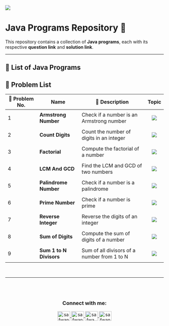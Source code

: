 <img src="https://media2.dev.to/dynamic/image/width=1000,height=420,fit=cover,gravity=auto,format=auto/https%3A%2F%2Fdev-to-uploads.s3.amazonaws.com%2Fuploads%2Farticles%2F6gsw2jl53ye6aabdndqg.png">

# Java Programs Repository 🚀

This repository contains a collection of **Java programs**, each with its respective **question link** and **solution link**.

---

## 📖 List of Java Programs

## 🔹 Problem List  

| 🔢 Problem No. | Name                     | 📖 Description                                  | Topic |
|---------------|--------------------------|----------------------------------------------|---------|
| 1             | **Armstrong Number**      | Check if a number is an Armstrong number    | <p align="center"><img src="https://img.shields.io/badge/Math-%23FF5733.svg?style=flat" /></p> |
| 2             | **Count Digits**          | Count the number of digits in an integer    | <p align="center"><img src="https://img.shields.io/badge/Math-%23FFC300.svg?style=flat" /></p> |
| 3             | **Factorial**             | Compute the factorial of a number           | <p align="center"><img src="https://img.shields.io/badge/Recursion-%23DAF7A6.svg?style=flat" /></p> |
| 4             | **LCM And GCD**           | Find the LCM and GCD of two numbers         | <p align="center"><img src="https://img.shields.io/badge/Math-%23900C3F.svg?style=flat" /></p> |
| 5             | **Palindrome Number**     | Check if a number is a palindrome           | <p align="center"><img src="https://img.shields.io/badge/String-%236C757D.svg?style=flat" /></p> |
| 6             | **Prime Number**          | Check if a number is prime                  | <p align="center"><img src="https://img.shields.io/badge/Math-%23C70039.svg?style=flat" /></p> |
| 7             | **Reverse Integer**       | Reverse the digits of an integer            | <p align="center"><img src="https://img.shields.io/badge/String-%238C92AC.svg?style=flat" /></p> |
| 8             | **Sum of Digits**         | Compute the sum of digits of a number       | <p align="center"><img src="https://img.shields.io/badge/Recursion-%23FF5733.svg?style=flat" /></p> |
| 9             | **Sum 1 to N Divisors**   | Sum of all divisors of a number from 1 to N | <p align="center"><img src="https://img.shields.io/badge/Math-%23FFBD69.svg?style=flat" /></p> |

<br>
<hr/>


<br><br>

<h3 align="center">Connect with me:</h3>
<p align="center">
       <a href="mailto:safwannasir49@gmail.com" target="blank">
        <img align="center" src="https://www.svgrepo.com/show/484206/mail.svg" alt="safwannasir49@gmail.com" height="30" width="40" />
    </a>
    <a href="https://twitter.com/SafwanNasir49" target="blank">
        <img align="center" src="https://raw.githubusercontent.com/rahuldkjain/github-profile-readme-generator/master/src/images/icons/Social/twitter.svg" alt="safwannasir" height="30" width="40" />
    </a>
    <a href="https://linkedin.com/in/safwan-nasir-955745219" target="blank">
        <img align="center" src="https://raw.githubusercontent.com/rahuldkjain/github-profile-readme-generator/master/src/images/icons/Social/linked-in-alt.svg" alt="safwa_nasir" height="30" width="40" />
    </a>
    <a href="https://github.com/safwannasir49" target="blank">
        <img align="center" src="https://raw.githubusercontent.com/rahuldkjain/github-profile-readme-generator/master/src/images/icons/Social/github.svg" alt="safwannasir49" height="30" width="40" />
    </a>
</p>

